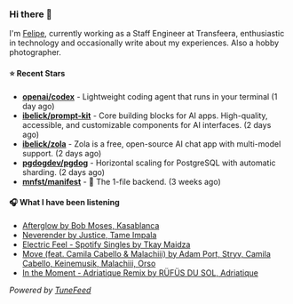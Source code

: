 ### Hi there 👋

I'm [Felipe](https://felipevm.com), currently working as a Staff Engineer at Transfeera, enthusiastic in technology and occasionally write about my experiences. Also a hobby photographer.

#### ⭐ Recent Stars
- **[openai/codex](https://github.com/openai/codex)** - Lightweight coding agent that runs in your terminal (1 day ago)
- **[ibelick/prompt-kit](https://github.com/ibelick/prompt-kit)** - Core building blocks for AI apps.  High-quality, accessible, and customizable components for AI interfaces. (2 days ago)
- **[ibelick/zola](https://github.com/ibelick/zola)** - Zola is a free, open-source AI chat app with multi-model support. (2 days ago)
- **[pgdogdev/pgdog](https://github.com/pgdogdev/pgdog)** - Horizontal scaling for PostgreSQL with automatic sharding. (2 days ago)
- **[mnfst/manifest](https://github.com/mnfst/manifest)** - 🦚 The 1-file backend.  (3 weeks ago)

#### 🎧 What I have been listening
- [Afterglow by Bob Moses, Kasablanca](https://open.spotify.com/track/2Ftoh82TZBdd5VduEm8T44)
- [Neverender by Justice, Tame Impala](https://open.spotify.com/track/0ccoGCaOFCxI6pHixrQpKj)
- [Electric Feel - Spotify Singles by Tkay Maidza](https://open.spotify.com/track/0OZezI7eAOWAF2ntBNn5Sy)
- [Move (feat. Camila Cabello &amp; Malachiii) by Adam Port, Stryv, Camila Cabello, Keinemusik, Malachiii, Orso](https://open.spotify.com/track/0scd3nh27AYTNXo0KHRmsG)
- [In the Moment - Adriatique Remix by RÜFÜS DU SOL, Adriatique](https://open.spotify.com/track/6YmTRcr74slEya3cvMsR6y)

_Powered by [TuneFeed](https://tunefeed.app?ref=github.com)_
